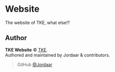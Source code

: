# Website
The website of TKE, what else!?

## Author

**TKE Website** © [TKE](https://github.com/TKE-eSports).  
Authored and maintained by Jordaar & contributors.

> GitHub [@Jordaar](https://github.com/Jordaar)
